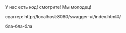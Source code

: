 У нас есть код! смотрите! Мы молодец!

сваггер:
http://localhost:8080/swagger-ui/index.html#/

бла-бла-бла